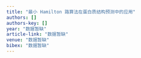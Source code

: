 ```yaml
---
title: "最小 Hamilton 路算法在蛋白质结构预测中的应用"
authors: []
authors-key: []
year: "数据暂缺"
article-link: "数据暂缺"
venue: "数据暂缺"
bibex: "数据暂缺"
---
```

